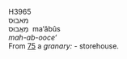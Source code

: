 <body>
  <p>H3965<br>  מאבוּס  <br> מַאֲבוּס  ‎  ma‘ăbûs  <br><i>mah-ab-ooce‘ </i><br>From <a href="h0075.htm">75</a>  a <i>granary: - </i>storehouse.<br></p>
 </body>